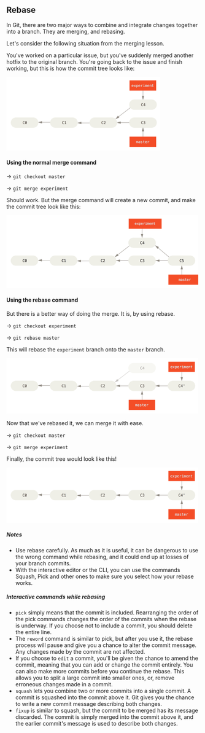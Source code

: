 ## Rebase

In Git, there are two major ways to combine and integrate changes together into a branch. They are merging, and rebasing.

Let's consider the following situation from the merging lesson.

You've worked on a particular issue, but you've suddenly merged another hotfix to the original branch. You're going back to the issue and finish working, but this is how the commit tree looks like:

<img src="./assets/experiment.png" width="400"/>

#### Using the normal merge command

-> ```git checkout master```

-> ```git merge experiment```

Should work. But the merge command will create a new commit, and make the commit tree look like this:

<img src="./assets/normal_merge.png" width="500"/>

#### Using the rebase command

But there is a better way of doing the merge. It is, by using rebase.

-> ```git checkout experiment```

-> ```git rebase master```

This will rebase the `experiment` branch onto the `master` branch.

<img src="./assets/rebase_merge.png" width="500"/>

Now that we've rebased it, we can merge it with ease.

-> ```git checkout master```

-> ```git merge experiment```

Finally, the commit tree would look like this!

<img src="./assets/final_merge.png" width="500"/>


##### Notes

- Use rebase carefully. As much as it is useful, it can be dangerous to use the wrong command while rebasing, and it could end up at losses of your branch commits. 
- With the interactive editor or the CLI, you can use the commands Squash, Pick and other ones to make sure you select how your rebase works.

##### Interactive commands while rebasing

- `pick` simply means that the commit is included. Rearranging the order of the pick commands changes the order of the commits when the rebase is underway. If you choose not to include a commit, you should delete the entire line. 
- The `reword` command is similar to pick, but after you use it, the rebase process will pause and give you a chance to alter the commit message. Any changes made by the commit are not affected.
- If you choose to `edit` a commit, you'll be given the chance to amend the commit, meaning that you can add or change the commit entirely. You can also make more commits before you continue the rebase. This allows you to split a large commit into smaller ones, or, remove erroneous changes made in a commit.
- `squash` lets you combine two or more commits into a single commit. A commit is squashed into the commit above it. Git gives you the chance to write a new commit message describing both changes.
- `fixup` is similar to squash, but the commit to be merged has its message discarded. The commit is simply merged into the commit above it, and the earlier commit's message is used to describe both changes.